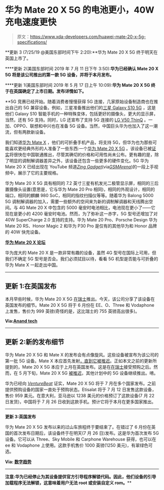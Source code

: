 # 华为 Mate 20 X 5G 的电池更小，40W 充电速度更快

> 原文：<https://www.xda-developers.com/huawei-mate-20-x-5g-specifications/>

**更新 3 (7/25/19 @美国东部时间下午 2:20):**华为 Mate 20 X 5G 终于明天在英国上市了。

****更新 2(美国东部时间 2019 年 7 月 11 日下午 3:50):**华为已经确认 Mate 20 X 5G 将是该公司推出的第一款 5G 设备，并将于本月发布。**

****更新 1(美国东部时间 2019 年 5 月 17 日上午 10:09):**华为 Mate 20 X 5G 终于在英国确定了上市日期。发布详情如下。**

 **5G 竞赛已经开始。随着消费者慢慢获得 5G 连接，几家原始设备制造商也在推出自己的 5G 兼容设备。例如，三星准备推出他们的[三星 Galaxy S10 5G](https://www.xda-developers.com/dxomark-samsung-galaxy-s10-5g-review/) ，这是他们 Galaxy S10 智能手机的一种特殊变体，包括更好的摄像头，更大的显示屏，当然，还有 5G 支持。同时，LG 还宣布了支持 5G 连接的 [LG V50 ThinQ](https://www.xda-developers.com/lg-v50-thinqs-korean-launch-delayed-5g/) 。一加、OPPO、联想和中兴也在准备 5G 设备。当然，中国巨头华为也加入了这一潮流，但有两款新设备。

我们知道[华为 Mate X](https://www.xda-developers.com/huawei-mate-x-5g-foldable-smartphone-specifications/) ，他们的可折叠手机产品，将支持 5G，但华为也为那些可能喜欢更经典外形的人准备了一些东西:一个[华为 Mate 20 X 5G](https://www.xda-developers.com/huawei-mate-20-x-huawei-mate-x-5g-phones/) 。该设备已被[证实](https://www.weibo.com/2002148123/Hq1k0D7cW)将很快在中国联通推出，尽管其确切的价格和可用性尚未公布。更有趣的是，除了明显的调制解调器差异之外，该设备还包含一些更多的硬件变化。5G 华为 Mate 20 X 已经出现在 YouTube 频道[*Zing Gadget*](https://www.youtube.com/channel/UCoK_ozFR2L4wPmj7x8KwpOg)(via[*GSMArena*](https://www.gsmarena.com/huawei_mate_20_x_5g_appears_in_a_handson_video-news-36667.php))的一段上手视频中，展示了它的主要规格。

华为 Mate 20 X 5G 具有相同的 7.2 英寸三星有机发光二极管显示屏，相同的三后置摄像头设置(意思是，它与华为 Mate 20 Pro 相同)，相同的外观设计，相同的端口，相同的麒麟 980 SoC，相同的指纹扫描仪等等。随着华为 Balong 5000 5G 调制解调器的加入，需要一些额外的空间来为新的调制解调器和天线腾出空间。与 4G Mate 20 X 中包含的 5000 毫安时电池相比，电池现在更小了——它现在是更小的 4200 毫安时电池。然而，为了弥补这一赤字，5G 型号还增加了对 40W SuperCharge 2.0 支持的支持。华为 Mate 20 Pro、Porsche Design 华为 Mate 20 RS、Honor Magic 2 和华为 P30 Pro 是仅有的其他华为和 Honor 品牌的 40W 快充设备。

**[华为 Mate 20 X 论坛](https://forum.xda-developers.com/mate-20-x)**

华为庞大的 Mate 20 X 是一款非常有趣的设备，虽然 4G 型号在国际上可用，但我们不确定 5G 型号是否会。我们必须拭目以待，看看 5G 机型是否能与可折叠的华为 Mate X 一起走出中国。

* * *

## 更新 1:在英国发布

本月早些时候，华为 Mate 20 X 5G [在瑞士](https://www.xda-developers.com/5g-huawei-mate-20-x-oppo-reno-xiaomi-mi-mix-3/)推出。今天，该公司分享了该设备在英国发布的细节。Mate 20 X 5G 将于 6 月份在 EE、O、Three 和 Vodaphone 上发售，售价为 999 英镑(奇怪的是，这比瑞士的 755 英镑高出很多)。

**Via:[Anand tech](https://www.anandtech.com/show/14351/huawei-launches-mate-20-x-5g-in-the-uk-available-in-june)**

* * *

## 更新 2:新的发布细节

华为 Mate 20 X 5G 和 Mate X 的发布会有点像旋风。这些设备被宣布为该公司的第一批 5G 设备。Mate X 本应首先发射[，直到它被推迟](https://www.xda-developers.com/huawei-mate-x-delayed-september-2019/)。正如本文之前的更新所提到的，Mate 20 X 5G 本应于上月在英国发布。这是在[在瑞士](https://www.xda-developers.com/5g-huawei-mate-20-x-oppo-reno-xiaomi-mi-mix-3/)接受预购之后。然而，在 5 月下旬，Mate 20 X 5G [被推迟](https://www.xda-developers.com/ee-launches-5g-network-uk-may-30/)，其他计划中的 5G 设备继续推出。唷。

华为已经向 [*VentureBeat*](https://venturebeat.com/2019/07/11/huawei-confirms-july-launch-of-first-5g-phone-the-mate-20-x-5g/) 证实，Mate 20 X 5G 将于 7 月在多个国家发布。之前提供预购设备的国家一直处于预购状态。Etisalat 将于 7 月 12 日发售这款设备，售价 959 美元。在意大利，亚马逊以 1238 美元的价格预订了这款设备(7 月 22 日发货)，中国将于 7 月 26 日收到这款手机。预计它将于本月在更多国家推出。

* * *

**更新 3:英国发布**

华为 Mate 20 X 5G 发布以来的过山车旅程终于要结束了。在错过了 6 月份在英国的首次发布日期后，该设备终于在明天(7 月 26 日)发布。这是华为首次发布 5G 设备。它可以从 Three、Sky Mobile 和 Carphone Warehouse 获得，也可以在 ee 和 Vodaphone 上使用。这款手机售价 1000 英镑(1250 美元)，有翠绿色可选。

**Via: [数字趋势](https://www.digitaltrends.com/mobile/huawei-mate-20-x-5g-news/)**

* * *

**注意:华为已经停止为其设备提供官方引导程序解锁代码。因此，他们设备的引导加载程序无法解锁，这意味着用户无法 root 或安装自定义 rom。****